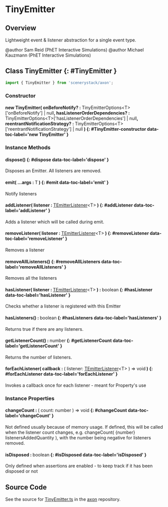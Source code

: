 # TinyEmitter

## Overview

Lightweight event &amp; listener abstraction for a single event type.

@author Sam Reid (PhET Interactive Simulations)
@author Michael Kauzmann (PhET Interactive Simulations)

## Class TinyEmitter {: #TinyEmitter }


```js
import { TinyEmitter } from 'scenerystack/axon';
```
### Constructor

#### new TinyEmitter( onBeforeNotify? : <span style="font-weight: 400;">TinyEmitterOptions&lt;T&gt;['onBeforeNotify'] | <span style="color: hsla(calc(var(--md-hue) + 180deg),80%,40%,1);">null</span></span>, hasListenerOrderDependencies? : <span style="font-weight: 400;">TinyEmitterOptions&lt;T&gt;['hasListenerOrderDependencies'] | <span style="color: hsla(calc(var(--md-hue) + 180deg),80%,40%,1);">null</span></span>, reentrantNotificationStrategy? : <span style="font-weight: 400;">TinyEmitterOptions&lt;T&gt;['reentrantNotificationStrategy'] | <span style="color: hsla(calc(var(--md-hue) + 180deg),80%,40%,1);">null</span></span> ) {: #TinyEmitter-constructor data-toc-label='new TinyEmitter' }

### Instance Methods

#### dispose() {: #dispose data-toc-label='dispose' }

Disposes an Emitter. All listeners are removed.

#### emit( ...args : <span style="font-weight: 400;">T</span> ) {: #emit data-toc-label='emit' }

Notify listeners

#### addListener( listener : <span style="font-weight: 400;">[TEmitterListener](../axon/TEmitter.md#TEmitterListener)&lt;T&gt;</span> ) {: #addListener data-toc-label='addListener' }

Adds a listener which will be called during emit.

#### removeListener( listener : <span style="font-weight: 400;">[TEmitterListener](../axon/TEmitter.md#TEmitterListener)&lt;T&gt;</span> ) {: #removeListener data-toc-label='removeListener' }

Removes a listener

#### removeAllListeners() {: #removeAllListeners data-toc-label='removeAllListeners' }

Removes all the listeners

#### hasListener( listener : <span style="font-weight: 400;">[TEmitterListener](../axon/TEmitter.md#TEmitterListener)&lt;T&gt;</span> ) : <span style="font-weight: 400;"><span style="color: hsla(calc(var(--md-hue) + 180deg),80%,40%,1);">boolean</span></span> {: #hasListener data-toc-label='hasListener' }

Checks whether a listener is registered with this Emitter

#### hasListeners() : <span style="font-weight: 400;"><span style="color: hsla(calc(var(--md-hue) + 180deg),80%,40%,1);">boolean</span></span> {: #hasListeners data-toc-label='hasListeners' }

Returns true if there are any listeners.

#### getListenerCount() : <span style="font-weight: 400;"><span style="color: hsla(calc(var(--md-hue) + 180deg),80%,40%,1);">number</span></span> {: #getListenerCount data-toc-label='getListenerCount' }

Returns the number of listeners.

#### forEachListener( callback : <span style="font-weight: 400;">( listener: [TEmitterListener](../axon/TEmitter.md#TEmitterListener)&lt;T&gt; ) =&gt; <span style="color: hsla(calc(var(--md-hue) + 180deg),80%,40%,1);">void</span></span> ) {: #forEachListener data-toc-label='forEachListener' }

Invokes a callback once for each listener - meant for Property's use

### Instance Properties

#### changeCount : <span style="font-weight: 400;">( count: <span style="color: hsla(calc(var(--md-hue) + 180deg),80%,40%,1);">number</span> ) =&gt; <span style="color: hsla(calc(var(--md-hue) + 180deg),80%,40%,1);">void</span></span> {: #changeCount data-toc-label='changeCount' }

Not defined usually because of memory usage. If defined, this will be called when the listener count changes,
e.g. changeCount( {number} listenersAddedQuantity ), with the number being negative for listeners removed.

#### isDisposed : <span style="font-weight: 400;"><span style="color: hsla(calc(var(--md-hue) + 180deg),80%,40%,1);">boolean</span></span> {: #isDisposed data-toc-label='isDisposed' }

Only defined when assertions are enabled - to keep track if it has been disposed or not



## Source Code

See the source for [TinyEmitter.ts](https://github.com/phetsims/axon/blob/main/js/TinyEmitter.ts) in the [axon](https://github.com/phetsims/axon) repository.
